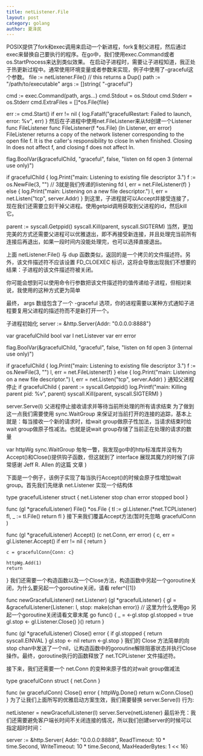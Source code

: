 ```yaml
---
title: netListener.File
layout: post
category: golang
author: 夏泽民
---
```

POSIX提供了fork和exec调用来启动一个新进程，fork复制父进程，然后通过exec来替换自己要执行的程序。在go中，我们使用exec.Command或者os.StartProcess来达到类似效果。
在启动子进程时，需要让子进程知道，我正处于热更新过程中。通常使用环境变量或者参数来实现，例子中使用了-graceful这个参数。
file := netListener.File() // this returns a Dup()
path := "/path/to/executable"
args := []string{
    "-graceful"}

cmd := exec.Command(path, args...)
cmd.Stdout = os.Stdout
cmd.Stderr = os.Stderr
cmd.ExtraFiles = []*os.File{file}

err := cmd.Start()
if err != nil {
    log.Fatalf("gracefulRestart: Failed to launch, error: %v", err)
}
然后在子进程中使用net.FileListener来从fd创建一个Listener
func FileListener
func FileListener(f *os.File) (ln Listener, err error)
FileListener returns a copy of the network listener corresponding to the open file f. It is the caller's responsibility to close ln when finished. Closing ln does not affect f, and closing f does not affect ln.

flag.BoolVar(&gracefulChild, "graceful", false, "listen on fd open 3 (internal use only)")

if gracefulChild {
    log.Print("main: Listening to existing file descriptor 3.")
    f := os.NewFile(3, "") // 3就是我们传递的listening fd
    l, err = net.FileListener(f)
} else {
    log.Print("main: Listening on a new file descriptor.")
    l, err = net.Listen("tcp", server.Addr)
}
到这里，子进程就可以Accept并接受连接了，现在我们还需要立刻干掉父进程。使用getpid调用获取到父进程的id，然后kill它。

parent := syscall.Getppid()
syscall.Kill(parent, syscall.SIGTERM)
当然，更加完美的方式还需要父进程可以优雅退出，即不再接受新连接，并且处理完当前所有连接后再退出，如果一段时间内没能处理完，也可以选择直接退出。
<!-- more -->
上面 netListener.File() 与 dup 函数类似，返回的是一个拷贝的文件描述符。另外，该文件描述符不应该设置 FD_CLOEXEC 标识，这将会导致出现我们不想要的结果：子进程的该文件描述符被关闭。

你可能会想到可以使用命令行参数把该文件描述符的值传递给子进程，但相对来说，我使用的这种方式更为简单

最终， args 数组包含了一个 -graceful 选项，你的进程需要以某种方式通知子进程要复用父进程的描述符而不是新打开一个。

子进程初始化
server := &http.Server{Addr: "0.0.0.0:8888"}

var gracefulChild bool
var l net.Listever
var err error

flag.BoolVar(&gracefulChild, "graceful", false, "listen on fd open 3 (internal use only)")

if gracefulChild {
    log.Print("main: Listening to existing file descriptor 3.")
    f := os.NewFile(3, "")
    l, err = net.FileListener(f)
} else {
    log.Print("main: Listening on a new file descriptor.")
    l, err = net.Listen("tcp", server.Addr)
}
通知父进程停止
if gracefulChild {
    parent := syscall.Getppid()
    log.Printf("main: Killing parent pid: %v", parent)
    syscall.Kill(parent, syscall.SIGTERM)
}

server.Serve(l)
父进程停止接收请求并等待当前所处理的所有请求结束
为了做到这一点我们需要使用 sync.WaitGroup 来保证对当前打开的连接的追踪，基本上就是：每当接收一个新的请求时，给wait group做原子性加法，当请求结束时给wait group做原子性减法。也就是说wait group存储了当前正在处理的请求的数量

var httpWg sync.WaitGroup
匆匆一瞥，我发现go中的http标准库并没有为Accept()和Close()提供钩子函数，但这就到了 interface 展现其魔力的时候了(非常感谢 Jeff R. Allen 的这篇 文章 )

下面是一个例子，该例子实现了每当执行Accept()的时候会原子性增加wait group。首先我们先继承 net.Listener 实现一个结构体

type gracefulListener struct {
    net.Listener
    stop    chan error
    stopped bool
}

func (gl *gracefulListener) File() *os.File {
    tl := gl.Listener.(*net.TCPListener)
    fl, _ := tl.File()
    return fl
}
接下来我们覆盖Accept方法(暂时先忽略 gracefulConn )

func (gl *gracefulListener) Accept() (c net.Conn, err error) {
    c, err = gl.Listener.Accept()
    if err != nil {
        return
    }

    c = gracefulConn{Conn: c}

    httpWg.Add(1)
    return
}
我们还需要一个构造函数以及一个Close方法，构造函数中另起一个goroutine关闭，为什么要另起一个goroutine关闭，请看 refer^{[1]}

func newGracefulListener(l net.Listener) (gl *gracefulListener) {
    gl = &gracefulListener{Listener: l, stop: make(chan error)}
    // 这里为什么使用go 另起一个goroutine关闭请看文章末尾
    go func() {
        _ = <-gl.stop
        gl.stopped = true
        gl.stop <- gl.Listener.Close()
    }()
    return
}

func (gl *gracefulListener) Close() error {
    if gl.stopped {
        return syscall.EINVAL
    }
    gl.stop <- nil
    return <-gl.stop
}
我们的 Close 方法简单的向stop chan中发送了一个nil，让构造函数中的goroutine解除阻塞状态并执行Close操作。最终，goroutine执行的函数释放了 net.TCPListener 文件描述符。

接下来，我们还需要一个 net.Conn 的变种来原子性的对wait group做减法

type gracefulConn struct {
    net.Conn
}

func (w gracefulConn) Close() error {
    httpWg.Done()
    return w.Conn.Close()
}
为了让我们上面所写的优雅启动方案生效，我们需要替换 server.Serve(l) 行为:

netListener = newGracefulListener(l)
server.Serve(netListener)
最后补充：我们还需要避免客户端长时间不关闭连接的情况，所以我们创建server的时候可以指定超时时间：

server := &http.Server{
        Addr:           "0.0.0.0:8888",
        ReadTimeout:    10 * time.Second,
        WriteTimeout:   10 * time.Second,
        MaxHeaderBytes: 1 << 16}
